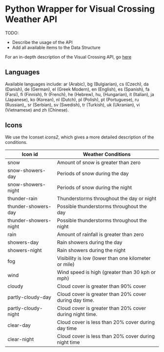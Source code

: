 # Python Wrapper for Visual Crossing Weather API

TODO:
- Describe the usage of the API
- Add all available items to the Data Structure

For an in-depth description of the Visual Crossing API, go [here](https://www.visualcrossing.com/resources/documentation/weather-api/timeline-weather-api/)

## Languages
Available languages include: ar (Arabic), bg (Bulgiarian), cs (Czech), da (Danish), de (German), el (Greek Modern), en (English), es (Spanish), fa (Farsi), fi (Finnish), fr (French), he (Hebrew), hu, (Hungarian), it (Italian), ja (Japanese), ko (Korean), nl (Dutch), pl (Polish), pt (Portuguese), ru (Russian),, sr (Serbian), sv (Swedish), tr (Turkish), uk (Ukranian), vi (Vietnamese) and zh (Chinese).

## Icons
We use the Iconset *icons2*, which gives a more detailed description of the conditions.

| Icon id	            | Weather Conditions |
| --------------------  | ---------------------------- |
| snow	                | Amount of snow is greater than zero |
| snow-showers-day	    | Periods of snow during the day |
| snow-showers-night    | Periods of snow during the night |
| thunder-rain	        | Thunderstorms throughout the day or night |
| thunder-showers-day   | Possible thunderstorms throughout the day |
| thunder-showers-night | Possible thunderstorms throughout the night |
| rain                  | Amount of rainfall is greater than zero |
| showers-day           | Rain showers during the day |
| showers-night         | Rain showers during the night |
| fog                   | Visibility is low (lower than one kilometer or mile) |
| wind                  | Wind speed is high (greater than 30 kph or mph) |
| cloudy                | Cloud cover is greater than 90% cover |
| partly-cloudy-day     | Cloud cover is greater than 20% cover during day time. |
| partly-cloudy-night   | Cloud cover is greater than 20% cover during night time. |
| clear-day             | Cloud cover is less than 20% cover during day time |
| clear-night           | Cloud cover is less than 20% cover during night time |